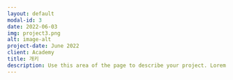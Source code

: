 ```yaml
---
layout: default
modal-id: 3
date: 2022-06-03
img: project3.png
alt: image-alt
project-date: June 2022
client: Academy
title: 개키
description: Use this area of the page to describe your project. Lorem ipsum dolor sit amet, consectetur adipisicing elit. Mollitia neque assumenda ipsam nihil, molestias magnam, recusandae quos quis inventore quisquam velit asperiores, vitae? Reprehenderit soluta, eos quod consequuntur itaque. Nam.
---
```

